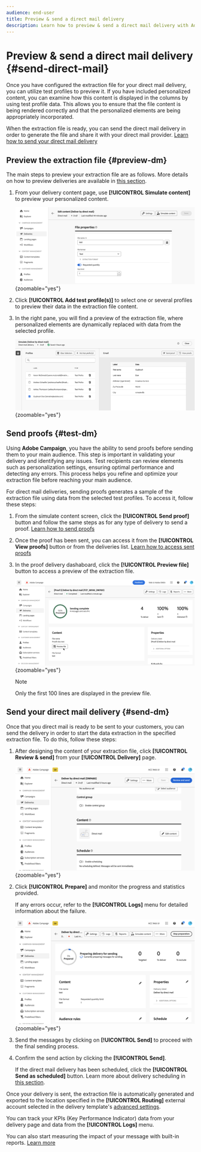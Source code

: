 ```yaml
---
audience: end-user
title: Preview & send a direct mail delivery
description: Learn how to preview & send a direct mail delivery with Adobe Campaign Web
---
```


# Preview & send a direct mail delivery {#send-direct-mail}

Once you have configured the extraction file for your direct mail delivery, you can utilize test profiles to preview it. If you have included personalized content, you can examine how this content is displayed in the columns by using test profile data. This allows you to ensure that the file content is being rendered correctly and that the personalized elements are being appropriately incorporated.

When the extraction file is ready, you can send the direct mail delivery in order to generate the file and share it with your direct mail provider. [Learn how to send your direct mail delivery](#dm-send)

## Preview the extraction file {#preview-dm}

The main steps to preview your extraction file are as follows. More details on how to preview deliveries are available in [this section](../preview-test/preview-content.md).

1. From your delivery content page, use **[!UICONTROL Simulate content]** to preview your personalized content.

    ![](assets/dm-simulate.png){zoomable="yes"}

1. Click **[!UICONTROL Add test profile(s)]** to select one or several profiles to preview their data in the extraction file content.

1. In the right pane, you will find a preview of the extraction file, where personalized elements are dynamically replaced with data from the selected profile.

    ![](assets/dm-preview-right.png){zoomable="yes"}

## Send proofs {#test-dm}

Using **Adobe Campaign**, you have the ability to send proofs before sending them to your main audience. This step is important in validating your delivery and identifying any issues. Test recipients can review elements such as personalization settings, ensuring optimal performance and detecting any errors. This process helps you refine and optimize your extraction file before reaching your main audience.

For direct mail deliveries, sending proofs generates a sample of the extraction file using data from the selected test profiles. To access it, follow these steps:

1. From the simulate content screen, click the **[!UICONTROL Send proof]** button and follow the same steps as for any type of delivery to send a proof. [Learn how to send proofs](../preview-test/test-deliveries.md)

1. Once the proof has been sent, you can access it from the **[!UICONTROL View proofs]** button or from the deliveries list. [Learn how to access sent proofs](../preview-test/test-deliveries.md#access-test-deliveries)

1. In the proof delivery dashaboard, click the **[!UICONTROL Preview file]** button to access a preview of the extraction file.

    ![](assets/dm-proof.png){zoomable="yes"}

    >[!NOTE]
    >
    >Only the first 100 lines are displayed in the preview file.

## Send your direct mail delivery {#send-dm}

Once that you direct mail is ready to be sent to your customers, you can send the delivery in order to start the data extraction in the specified extraction file. To do this, follow these steps:

1. After designing the content of your extraction file, click **[!UICONTROL Review & send]** from your **[!UICONTROL Delivery]** page.

    ![](assets/dm-review-send.png){zoomable="yes"}

1. Click **[!UICONTROL Prepare]** and monitor the progress and statistics provided. 

    If any errors occur, refer to the **[!UICONTROL Logs]** menu for detailed information about the failure.

    ![](assets/dm-prepare.png){zoomable="yes"}

1. Send the messages by clicking on **[!UICONTROL Send]** to proceed with the final sending process. 

1. Confirm the send action by clicking the **[!UICONTROL Send]**. 

    If the direct mail delivery has been scheduled, click the **[!UICONTROL Send as scheduled]** button. Learn more about delivery scheduling in [this section](../msg/gs-messages.md#schedule-the-delivery-sending).

Once your delivery is sent, the extraction file is automatically generated and exported to the location specified in the **[!UICONTROL Routing]** external account selected in the delivery template's [advanced settings](../advanced-settings/delivery-settings.md).

You can track your KPIs (Key Performance Indicator) data from your delivery page and data from the **[!UICONTROL Logs]** menu.

You can also start measuring the impact of your message with built-in reports. [Learn more](../reporting/direct-mail.md)